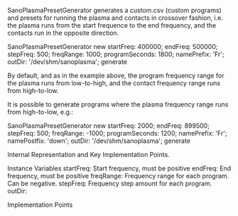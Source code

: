 SanoPlasmaPresetGenerator generates a custom.csv (custom programs) and presets for running the plasma and contacts in crossover fashion, i.e. the plasma runs from the start frequence to the end frequency, and the contacts run in the opposite direction.

SanoPlasmaPresetGenerator new
	startFreq: 400000;
	endFreq: 500000;
	stepFreq: 500;
	freqRange: 1000;
	programSeconds: 1800;
	namePrefix: 'Fr';
	outDir: '/dev/shm/sanoplasma';
	generate


By default, and as in the example above, the program frequency range for the plasma runs from low-to-high, and the contact frequency range runs from high-to-low.

It is possible to generate programs where the plasma frequency range runs from high-to-low, e.g.:

SanoPlasmaPresetGenerator new
	startFreq: 2000;
	endFreq: 899500;
	stepFreq: 500;
	freqRange: -1000;
	programSeconds: 1200;
	namePrefix: 'Fr';
	namePostfix: 'down';
	outDir: '/dev/shm/sanoplasma';
	generate

 
Internal Representation and Key Implementation Points.

Instance Variables
	startFreq:		<Integer>	Start frequency, must be positive
	endFreq:			<Integer> End frequency, must be positive
	freqRange:		<Integer> Frequency range for each program.  Can be negative.
	stepFreq:			<Integer> Frequency step amount for each program.
	outDir:			<String>


Implementation Points